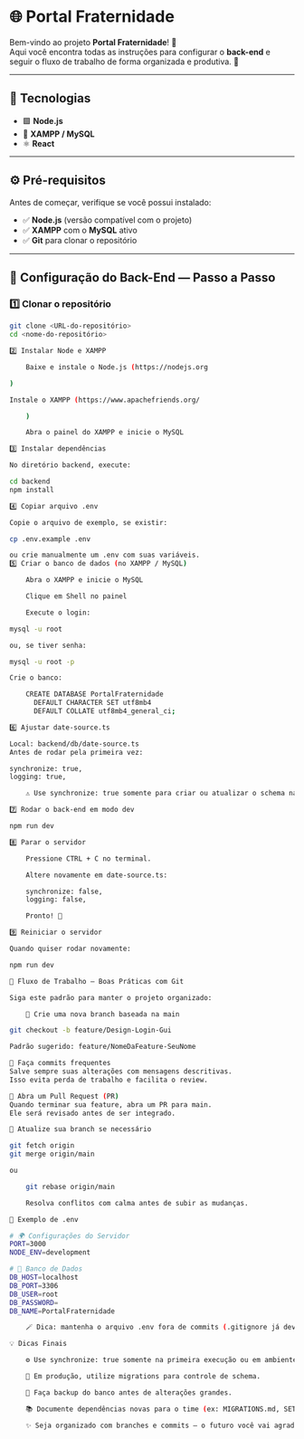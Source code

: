 # 🌐 Portal Fraternidade

Bem-vindo ao projeto **Portal Fraternidade**! 💫  
Aqui você encontra todas as instruções para configurar o **back-end** e seguir o fluxo de trabalho de forma organizada e produtiva. 🚀

---

## 🧩 Tecnologias

- 🟩 **Node.js**  
- 🐘 **XAMPP / MySQL**  
- ⚛️ **React**  

---

## ⚙️ Pré-requisitos

Antes de começar, verifique se você possui instalado:

- ✅ **Node.js** (versão compatível com o projeto)  
- ✅ **XAMPP** com o **MySQL** ativo  
- ✅ **Git** para clonar o repositório  

---

## 🧱 Configuração do Back-End — Passo a Passo

### 1️⃣ Clonar o repositório
```bash
git clone <URL-do-repositório>
cd <nome-do-repositório>

2️⃣ Instalar Node e XAMPP

    Baixe e instale o Node.js (https://nodejs.org

)

Instale o XAMPP (https://www.apachefriends.org/

    )

    Abra o painel do XAMPP e inicie o MySQL

3️⃣ Instalar dependências

No diretório backend, execute:

cd backend
npm install

4️⃣ Copiar arquivo .env

Copie o arquivo de exemplo, se existir:

cp .env.example .env

ou crie manualmente um .env com suas variáveis.
5️⃣ Criar o banco de dados (no XAMPP / MySQL)

    Abra o XAMPP e inicie o MySQL

    Clique em Shell no painel

    Execute o login:

mysql -u root

ou, se tiver senha:

mysql -u root -p

Crie o banco:

    CREATE DATABASE PortalFraternidade
      DEFAULT CHARACTER SET utf8mb4
      DEFAULT COLLATE utf8mb4_general_ci;

6️⃣ Ajustar date-source.ts

Local: backend/db/date-source.ts
Antes de rodar pela primeira vez:

synchronize: true,
logging: true,

    ⚠️ Use synchronize: true somente para criar ou atualizar o schema na primeira execução!

7️⃣ Rodar o back-end em modo dev

npm run dev

8️⃣ Parar o servidor

    Pressione CTRL + C no terminal.

    Altere novamente em date-source.ts:

    synchronize: false,
    logging: false,

    Pronto! 🚦

9️⃣ Reiniciar o servidor

Quando quiser rodar novamente:

npm run dev

🌿 Fluxo de Trabalho — Boas Práticas com Git

Siga este padrão para manter o projeto organizado:

    🌱 Crie uma nova branch baseada na main

git checkout -b feature/Design-Login-Gui

Padrão sugerido: feature/NomeDaFeature-SeuNome

💾 Faça commits frequentes
Salve sempre suas alterações com mensagens descritivas.
Isso evita perda de trabalho e facilita o review.

🔄 Abra um Pull Request (PR)
Quando terminar sua feature, abra um PR para main.
Ele será revisado antes de ser integrado.

🧠 Atualize sua branch se necessário

git fetch origin
git merge origin/main

ou

    git rebase origin/main

    Resolva conflitos com calma antes de subir as mudanças.

🧾 Exemplo de .env

# 🌍 Configurações do Servidor
PORT=3000
NODE_ENV=development

# 💾 Banco de Dados
DB_HOST=localhost
DB_PORT=3306
DB_USER=root
DB_PASSWORD=
DB_NAME=PortalFraternidade

    🪄 Dica: mantenha o arquivo .env fora de commits (.gitignore já deve conter ele).

💡 Dicas Finais

    ⚙️ Use synchronize: true somente na primeira execução ou em ambiente de teste.

    🧱 Em produção, utilize migrations para controle de schema.

    🧩 Faça backup do banco antes de alterações grandes.

    📚 Documente dependências novas para o time (ex: MIGRATIONS.md, SETUP.md, etc).

    ✨ Seja organizado com branches e commits — o futuro você vai agradecer!
